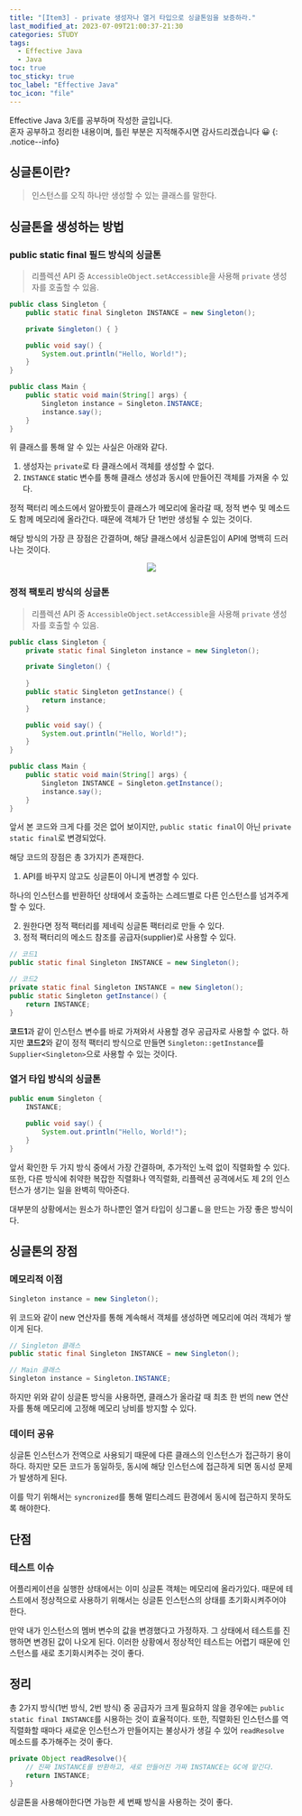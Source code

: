 ```yaml
---
title: "[Item3] - private 생성자나 열거 타입으로 싱글톤임을 보증하라."
last_modified_at: 2023-07-09T21:00:37-21:30
categories: STUDY
tags:
  - Effective Java
  - Java
toc: true
toc_sticky: true
toc_label: "Effective Java"
toc_icon: "file"
---
```


Effective Java 3/E를 공부하며 작성한 글입니다.<br>
혼자 공부하고 정리한 내용이며, 틀린 부분은 지적해주시면 감사드리겠습니다 😀
{: .notice--info}

## 싱글톤이란?

> 인스턴스를 오직 하나만 생성할 수 있는 클래스를 말한다.

## 싱글톤을 생성하는 방법

### public static final 필드 방식의 싱글톤

> 리플렉션 API 중 `AccessibleObject.setAccessible`을 사용해 `private` 생성자를 호출할 수 있음.

```java
public class Singleton {
    public static final Singleton INSTANCE = new Singleton();

    private Singleton() { }

    public void say() {
        System.out.println("Hello, World!");
    }
}

public class Main {
    public static void main(String[] args) {
        Singleton instance = Singleton.INSTANCE;
        instance.say();
    }
}
```

위 클래스를 통해 알 수 있는 사실은 아래와 같다.

1. 생성자는 `private`로 타 클래스에서 객체를 생성할 수 없다.
2. `INSTANCE` static 변수를 통해 클래스 생성과 동시에 만들어진 객체를 가져올 수 있다.

정적 팩터리 메소드에서 알아봤듯이 클래스가 메모리에 올라갈 때, 정적 변수 및 메소드도 함께 메모리에 올라간다.
때문에 객체가 단 1번만 생성될 수 있는 것이다.

해당 방식의 가장 큰 장점은 간결하며, 해당 클래스에서 싱글톤임이 API에 명백히 드러나는 것이다.

<center>
<img src="https://github.com/Jwhyee/effective-java/assets/82663161/89209561-2d56-40bb-8ebf-b74d38148f53">
</center>

### 정적 팩토리 방식의 싱글톤

> 리플렉션 API 중 `AccessibleObject.setAccessible`을 사용해 `private` 생성자를 호출할 수 있음.

```java
public class Singleton {
    private static final Singleton instance = new Singleton();

    private Singleton() {
        
    }
    public static Singleton getInstance() {
        return instance;
    }

    public void say() {
        System.out.println("Hello, World!");
    }
}

public class Main {
    public static void main(String[] args) {
        Singleton INSTANCE = Singleton.getInstance();
        instance.say();
    }
}
```

앞서 본 코드와 크게 다를 것은 없어 보이지만, `public static final`이 아닌 `private static final`로 변경되었다.

해당 코드의 장점은 총 3가지가 존재한다.

1. API를 바꾸지 않고도 싱글톤이 아니게 변경할 수 있다.

하나의 인스턴스를 반환하던 상태에서 호출하는 스레드별로 다른 인스턴스를 넘겨주게 할 수 있다.

2. 원한다면 정적 팩터리를 제네릭 싱글톤 팩터리로 만들 수 있다.
3. 정적 팩터리의 메소드 참조를 공급자(supplier)로 사용할 수 있다.

```java
// 코드1
public static final Singleton INSTANCE = new Singleton();

// 코드2
private static final Singleton INSTANCE = new Singleton();
public static Singleton getInstance() {
    return INSTANCE;
}
```

**코드1**과 같이 인스턴스 변수를 바로 가져와서 사용할 경우 공급자로 사용할 수 없다.
하지만 **코드2**와 같이 정적 팩터리 방식으로 만들면 `Singleton::getInstance`를 `Supplier<Singleton>`으로 사용할 수 있는 것이다.

### 열거 타입 방식의 싱글톤

```java
public enum Singleton {
    INSTANCE;
    
    public void say() {
        System.out.println("Hello, World!");
    }
}
```

앞서 확인한 두 가지 방식 중에서 가장 간결하며, 추가적인 노력 없이 직렬화할 수 있다.
또한, 다른 방식에 취약한 복잡한 직렬화나 역직렬화, 리플렉션 공격에서도 제 2의 인스턴스가 생기는 일을 완벽히 막아준다.

대부분의 상황에서는 원소가 하나뿐인 열거 타입이 싱그롵ㄴ을 만드는 가장 좋은 방식이다.

## 싱글톤의 장점

### 메모리적 이점

```java
Singleton instance = new Singleton();
```

위 코드와 같이 new 연산자를 통해 계속해서 객체를 생성하면 메모리에 여러 객체가 쌓이게 된다.

```java
// Singleton 클래스
public static final Singleton INSTANCE = new Singleton();

// Main 클래스
Singleton instance = Singleton.INSTANCE;
```

하지만 위와 같이 싱글톤 방식을 사용하면, 클래스가 올라갈 때 최초 한 번의 new 연산자를 통해 메모리에 고정해 메모리 낭비를 방지할 수 있다.

### 데이터 공유

싱글톤 인스턴스가 전역으로 사용되기 때문에 다른 클래스의 인스턴스가 접근하기 용이하다.
하지만 모든 코드가 동일하듯, 동시에 해당 인스턴스에 접근하게 되면 동시성 문제가 발생하게 된다.

이를 막기 위해서는 `syncronized`를 통해 멀티스레드 환경에서 동시에 접근하지 못하도록 해야한다.

## 단점

### 테스트 이슈

어플리케이션을 실행한 상태에서는 이미 싱글톤 객체는 메모리에 올라가있다.
때문에 테스트에서 정상적으로 사용하기 위해서는 싱글톤 인스턴스의 상태를 초기화시켜주어야 한다.

만약 내가 인스턴스의 멤버 변수의 값을 변경했다고 가정하자.
그 상태에서 테스트를 진행하면 변경된 값이 나오게 된다.
이러한 상황에서 정상적인 테스트는 어렵기 때문에 인스턴스를 새로 초기화시켜주는 것이 좋다.

## 정리

총 2가지 방식(1번 방식, 2번 방식) 중 공급자가 크게 필요하지 않을 경우에는 `public static final INSTANCE`를 시용하는 것이 효율적이다.
또한, 직렬화된 인스턴스를 역직렬화할 때마다 새로운 인스턴스가 만들어지는 불상사가 생길 수 있어 `readResolve` 메소드를 추가해주는 것이 좋다.

```java
private Object readResolve(){
    // 진짜 INSTANCE를 반환하고, 새로 만들어진 가짜 INSTANCE는 GC에 맡긴다.
    return INSTANCE;
}
```

싱글톤을 사용해야한다면 가능한 세 번째 방식을 사용하는 것이 좋다.